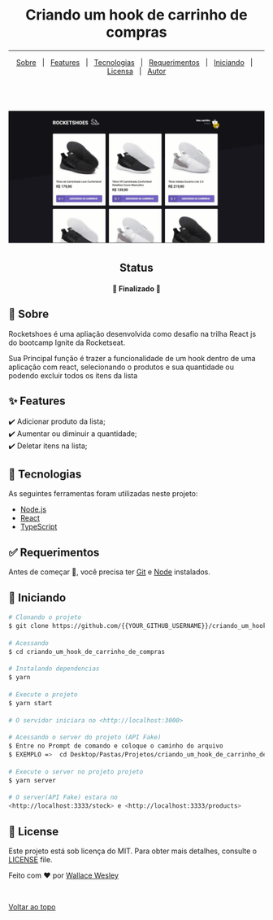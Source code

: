<h1 align="center">Criando um hook de carrinho de compras</h1>

<hr>

<p align="center">
  <a href="#dart-about">Sobre</a> &#xa0; | &#xa0; 
  <a href="#sparkles-features">Features</a> &#xa0; | &#xa0;
  <a href="#rocket-technologies">Tecnologias</a> &#xa0; | &#xa0;
  <a href="#white_check_mark-requirements">Requerimentos</a> &#xa0; | &#xa0;
  <a href="#checkered_flag-starting">Iniciando</a> &#xa0; | &#xa0;
  <a href="#memo-license">Licensa</a> &#xa0; | &#xa0;
  <a href="https://github.com/{{YOUR_GITHUB_USERNAME}}" target="_blank">Autor</a>
</p>

<br>

<h1 align="center">
  <img alt="RocketShoes" title="#RocketShoes" src="./src/assets/images/rocketShoes.png" />
</h1>

<h2 align="center">Status </h2>

<h4 align="center"> 
	🚀 Finalizado 🚀 
</h4> 

## :dart: Sobre ##

Rocketshoes é uma apliação desenvolvida como desafio na trilha React js do bootcamp Ignite da Rocketseat.

Sua Principal função é trazer a funcionalidade de um hook dentro de uma aplicação com react, selecionando o produtos e sua quantidade ou podendo excluir todos os itens da lista

## :sparkles: Features ##

:heavy_check_mark: Adicionar produto da lista;\
:heavy_check_mark: Aumentar ou diminuir a quantidade;\
:heavy_check_mark: Deletar itens na lista;

## :rocket: Tecnologias ##

As seguintes ferramentas foram utilizadas neste projeto:

- [Node.js](https://nodejs.org/en/)
- [React](https://pt-br.reactjs.org/)
- [TypeScript](https://www.typescriptlang.org/)

## :white_check_mark: Requerimentos ##

Antes de começar :checkered_flag:, você precisa ter [Git](https://git-scm.com) e [Node](https://nodejs.org/en/) instalados.

## :checkered_flag: Iniciando ##

```bash
# Clonando o projeto
$ git clone https://github.com/{{YOUR_GITHUB_USERNAME}}/criando_um_hook_de_carrinho_de_compras

# Acessando
$ cd criando_um_hook_de_carrinho_de_compras

# Instalando dependencias
$ yarn

# Execute o projeto
$ yarn start

# O servidor iniciara no <http://localhost:3000>

# Acessando o server do projeto (API Fake)
$ Entre no Prompt de comando e coloque o caminho do arquivo
$ EXEMPLO =>  cd Desktop/Pastas/Projetos/criando_um_hook_de_carrinho_de_compras

# Execute o server no projeto projeto
$ yarn server

# O server(API Fake) estara no 
<http://localhost:3333/stock> e <http://localhost:3333/products>

```

## :memo: License ##

Este projeto está sob licença do MIT. Para obter mais detalhes, consulte o [LICENSE](./LICENSE) file.


Feito com :heart: por <a href="https://github.com/{{YOUR_GITHUB_USERNAME}}" target="_blank">Wallace Wesley</a>

&#xa0;

<a href="#top">Voltar ao topo</a>
